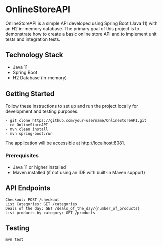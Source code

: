 
# OnlineStoreAPI

OnlineStoreAPI is a simple API developed using Spring Boot (Java 11) with an H2 in-memory database. The primary goal of this project is to demonstrate how to create a basic online store API and to implement unit tests and integration tests.

## Technology Stack

- Java 11
- Spring Boot
- H2 Database (in-memory)

## Getting Started

Follow these instructions to set up and run the project locally for development and testing purposes.

 ```
- git clone https://github.com/your-username/OnlineStoreAPI.git
- cd OnlineStoreAPI
- mvn clean install
- mvn spring-boot:run
 ```
 The application will be accessible at http://localhost:8081.

### Prerequisites
- Java 11 or higher installed
- Maven installed (if not using an IDE with built-in Maven support)

## API Endpoints
 
 ```
Checkout: POST /checkout
List Categories: GET /categories
Deals of the day: GET /deals_of_the_day/{number_of_products}
List products by category: GET /products
 ```
## Testing

 ```
mvn test
 ```
